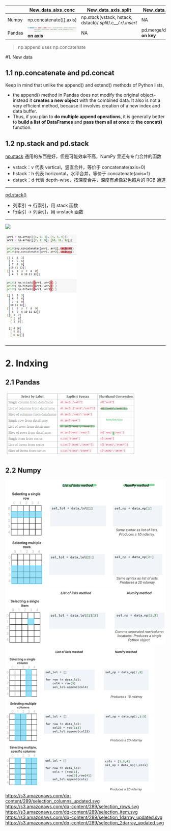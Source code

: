 |   | New_data_aixs_conc |New_data_axis_split |New_data_key |Reshape   |
|---|---|---|---|---|
|Numpy|np.concatenate([],axis)|np._stack_(vstack, hstack, dstack)/_.split_/_.c__/.r_/_.insert_ |NA |Reshape/ravel/flatten -**change dimension**  |
|Pandas|![](.3_manipulate_data_images/cddd4be2.png) **on axis** |NA|pd.merge/df.join **on key** |pivot/melt/**stack/unstack**   |   

> np.append uses np.concatenate

#1. New data
## 1.1 np.concatenate and pd.concat
  
Keep in mind that unlike the append() and extend() methods of Python lists, 
- the append() method in Pandas does not modify the original object–instead it **creates a new object** with the combined data. It also is not a very efficient method, because it involves creation of a new index and data buffer. 
- Thus, if you plan to **do multiple append operations**, it is 
generally better to **build a list of DataFrames** and **pass them all at once** to **the concat()** function.

## 1.2 np.stack and pd.stack
[np.stack](https://mp.weixin.qq.com/s?__biz=MzIzMjY0MjE1MA==&mid=2247486547&idx=1&sn=b3e8816663938f55df8603990c5d42db&chksm=e8908f5adfe7064c8500716ac77e5579077ef186ce9721110cc06c26b11ba7a10b65ea82862a&scene=21#wechat_redirect)
通用的东西是好，但是可能效率不高，NumPy 里还有专门合并的函数
- vstack：v 代表 vertical，竖直合并，等价于 concatenate(axis=0)
- hstack：h 代表 horizontal，水平合并，等价于 concatenate(axis=1)
- dstack：d 代表 depth-wise，按深度合并，深度有点像彩色照片的 RGB 通道

--- 
[pd.stack()](https://mp.weixin.qq.com/s?__biz=MzIzMjY0MjE1MA==&mid=2247486784&idx=1&sn=50a54067e9d596d4a03beb2b281167fb&chksm=e8908e49dfe7075f3cb3b1d5ef9b6ad149c63d3e33a8a42e503717ed09d82df7aa71e87c1eb1&scene=21#wechat_redirect)
- 列索引 → 行索引，用 stack 函数
- 行索引 → 列索引，用 unstack 函数
---
![](https://mmbiz.qpic.cn/mmbiz_png/e4kxNicDVcCGvrjj2ow2W5KGAYOEIaf4XbHzOAicfzeTXViaJbXJ7U8R1kTKClz7CQ3JURiaLGI8691uKdWH3MVvmQ/640?wx_fmt=png&tp=webp&wxfrom=5&wx_lazy=1&wx_co=1)

![](.3_manipulate_data_images/3bd2e11f.png)

---


# 2. Indxing
## 2.1 Pandas
![](.3_manipulate_data_images/34afa922.png)
## 2.2 Numpy
![](.3_manipulate_data_images/a8deab64.png)
![](.3_manipulate_data_images/5b3c0840.png)
![](.3_manipulate_data_images/b56247cc.png)
https://s3.amazonaws.com/dq-content/289/selection_columns_updated.svg
https://s3.amazonaws.com/dq-content/289/selection_rows.svg
https://s3.amazonaws.com/dq-content/289/selection_item.svg
https://s3.amazonaws.com/dq-content/289/selection_1darray_updated.svg
https://s3.amazonaws.com/dq-content/289/selection_2darray_updated.svg
